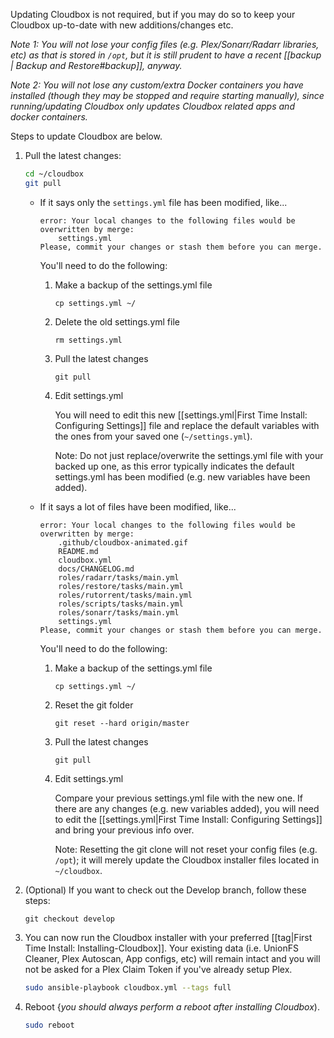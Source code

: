 Updating Cloudbox is not required, but if you may do so to keep your Cloudbox up-to-date with new additions/changes etc. 

_Note 1: You will not lose your config files (e.g. Plex/Sonarr/Radarr libraries, etc) as that is stored in `/opt`, but it is still prudent to have a recent [[backup | Backup and Restore#backup]], anyway._ 

_Note 2: You will not lose any custom/extra Docker containers you have installed (though they may be stopped and require starting manually), since running/updating Cloudbox only updates Cloudbox related apps and docker containers._

Steps to update Cloudbox are below.


1. Pull the latest changes:

   ```bash
   cd ~/cloudbox
   git pull
   ```

   - If it says only the `settings.yml` file has been modified, like... 


      ```
      error: Your local changes to the following files would be overwritten by merge:
          settings.yml
      Please, commit your changes or stash them before you can merge.
      ```

      You'll need to do the following: 
      
      1. Make a backup of the settings.yml file

          ```
          cp settings.yml ~/
          ```

      2. Delete the old settings.yml file

          ```
          rm settings.yml
          ```

      3. Pull the latest changes

          ```
          git pull
          ```
      

      4. Edit settings.yml 

          You will need to edit this new [[settings.yml|First Time Install: Configuring Settings]] file and replace the default variables with the ones from your saved one (`~/settings.yml`). 

          Note: Do not just replace/overwrite the settings.yml file with your backed up one, as this error typically indicates the default settings.yml has been modified (e.g. new variables have been added).

    - If it says a lot of files have been modified, like... 

      ```
      error: Your local changes to the following files would be overwritten by merge:
          .github/cloudbox-animated.gif
          README.md
          cloudbox.yml
          docs/CHANGELOG.md
          roles/radarr/tasks/main.yml
          roles/restore/tasks/main.yml
          roles/rutorrent/tasks/main.yml
          roles/scripts/tasks/main.yml
          roles/sonarr/tasks/main.yml
          settings.yml
      Please, commit your changes or stash them before you can merge.
      ```

      You'll need to do the following: 
      
      1. Make a backup of the settings.yml file

          ```
          cp settings.yml ~/
          ```

      2. Reset the git folder

          ```
          git reset --hard origin/master
          ```

      3. Pull the latest changes

          ```
          git pull
          ```
  
      4. Edit settings.yml 

          Compare your previous settings.yml file with the new one. If there are any changes (e.g. new variables added), you will need to edit the [[settings.yml|First Time Install: Configuring Settings]] and bring your previous info over. 

          Note: Resetting the git clone will not reset your config files (e.g. `/opt`); it will merely update the Cloudbox installer files located in `~/cloudbox`.

2. (Optional) If you want to check out the Develop branch, follow these steps:

   ```
   git checkout develop
   ```


3. You can now run the Cloudbox installer with your preferred [[tag|First Time Install: Installing-Cloudbox]]. Your existing data (i.e. UnionFS Cleaner, Plex Autoscan, App configs, etc) will remain intact and you will not be asked for a Plex Claim Token if you've already setup Plex.

   ```bash
   sudo ansible-playbook cloudbox.yml --tags full
   ```

4. Reboot {_you should always perform a reboot after installing Cloudbox_).

   ```bash
   sudo reboot
   ```